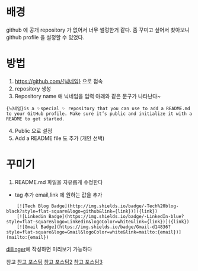 # 배경
github 에
공개 repository 가 없어서
너무 썰렁한거 같다.
좀 꾸미고 싶어서 찾아보니 github profile 을 설정할 수 있었다.

# 방법

1. https://github.com/{닉네임} 으로 접속
2. repository 생성
3. Repository name 애 닉네임을 입력
아래와 같은 문구가 나타난다~
```
{닉네임}is a ✨special ✨ repository that you can use to add a README.md to your GitHub profile. Make sure it’s public and initialize it with a README to get started.
```
4. Public 으로 설정
5. Add a README file 도 추가 (개인 선택)

# 꾸미기
1. README.md 파일을 자유롭게 수정한다

* tag 추가
  email,link 에 원하는 값을 추가
```
    [![Tech Blog Badge](http://img.shields.io/badge/-Tech%20blog-black?style=flat-square&logo=github&link={link})]({link})
    [![Linkedin Badge](https://img.shields.io/badge/-LinkedIn-blue?style=flat-square&logo=Linkedin&logoColor=white&link={link})]({link})
    [![Gmail Badge](https://img.shields.io/badge/Gmail-d14836?style=flat-square&logo=Gmail&logoColor=white&link=mailto:{email})](mailto:{email})
```


[dillinger](https://dillinger.io/)에 작성하면 미리보기 가능하다

참고
[참고 포스팅](https://velog.io/@woo0_hooo/Github-github-profile-%EA%B0%84%EC%A7%80%EB%82%98%EA%B2%8C-%EA%BE%B8%EB%AF%B8%EA%B8%B0)
[참고 포스팅2](https://zzsza.github.io/development/2020/07/10/make-github-profile-readme/)
[참고 포스팅3](https://soo-vely-dev.tistory.com/159)